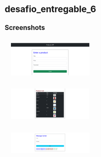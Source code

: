 # desafio_entregable_6


Screenshots
---------------

<img src="./public/images/createForm.png" height="50%" width="50%" style="padding: 20px;">
<img src="./public/images/productList.png" height="50%" width="50%" style="padding: 20px;">
<img src="./public/images/chat.png" height="50%" width="50%" style="padding: 20px;">
